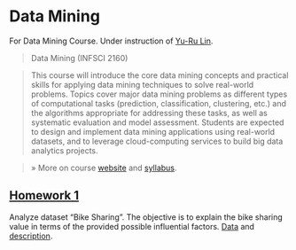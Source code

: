 # Data Mining
For Data Mining Course. Under instruction of [Yu-Ru Lin](http://www.yurulin.com).

>Data Mining (INFSCI 2160)

>This course will introduce the core data mining concepts and practical skills for applying data mining techniques to solve real-world problems. Topics cover major data mining problems as different types of computational tasks (prediction, classification, clustering, etc.) and the algorithms appropriate for addressing these tasks, as well as systematic evaluation and model assessment. Students are expected to design and implement data mining applications using real-world datasets, and to leverage cloud-computing services to build big data analytics projects.

>» More on course [website](https://sites.google.com/site/datathinkingpractice/) and [syllabus](https://sites.google.com/site/datathinkingpractice/syllabus).


## [Homework 1](http://www.yurulin.com/class/spring2016_datamining/slides/hw1.pdf)

Analyze dataset “Bike Sharing”. The objective is to explain the bike sharing value in terms of the provided possible influential factors. [Data](http://www.yurulin.com/class/spring2016_datamining/data/bike.csv) and [description](http://www.yurulin.com/class/spring2016_datamining/data/bike_description.txt).